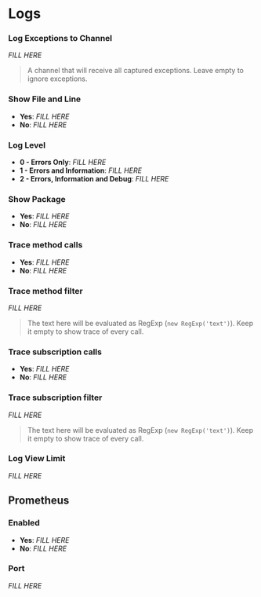 # Logs

### Log Exceptions to Channel

_FILL HERE_

> A channel that will receive all captured exceptions. Leave empty to ignore exceptions.


### Show File and Line

- **Yes**: _FILL HERE_
- **No**: _FILL HERE_


### Log Level

- **0 - Errors Only**: _FILL HERE_
- **1 - Errors and Information**: _FILL HERE_
- **2 - Errors, Information and Debug**: _FILL HERE_


### Show Package

- **Yes**: _FILL HERE_
- **No**: _FILL HERE_


### Trace method calls

- **Yes**: _FILL HERE_
- **No**: _FILL HERE_


### Trace method filter

_FILL HERE_

> The text here will be evaluated as RegExp (`new RegExp('text')`). Keep it empty to show trace of every call.


### Trace subscription calls

- **Yes**: _FILL HERE_
- **No**: _FILL HERE_


### Trace subscription filter

_FILL HERE_

> The text here will be evaluated as RegExp (`new RegExp('text')`). Keep it empty to show trace of every call.


### Log View Limit

_FILL HERE_


## Prometheus

### Enabled

- **Yes**: _FILL HERE_
- **No**: _FILL HERE_


### Port

_FILL HERE_

